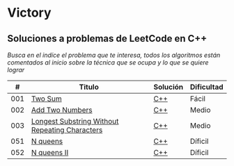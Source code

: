 
# Victory

## Soluciones a problemas de LeetCode en C++

_Busca en el indíce el problema que te interesa, todos los algoritmos están comentados al inicio sobre la técnica que se ocupa y lo que se quiere lograr_

| # | Titulo | Solución | Dificultad |
|---| ----- | -------- | ---------- |
|001|[Two Sum](https://leetcode.com/problems/two-sum/) | [C++]()|Fácil|
|002|[Add Two Numbers](https://leetcode.com/problems/add-two-numbers/) | [C++]()|Medio|
|003|[Longest Substring Without Repeating Characters](https://leetcode.com/problems/longest-substring-without-repeating-characters/) | [C++]()|Medio|
|051|[N queens](https://leetcode.com/problems/n-queens/) | [C++]()|Díficil|
|052|[N queens II ](https://leetcode.com/problems/n-queens-ii/) | [C++]()|Díficil|
